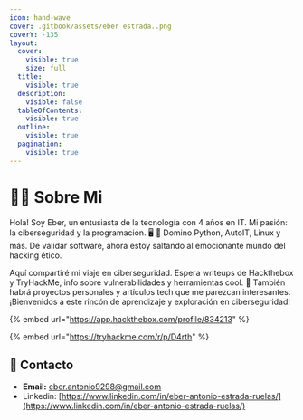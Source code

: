 ```yaml
---
icon: hand-wave
cover: .gitbook/assets/eber estrada..png
coverY: -135
layout:
  cover:
    visible: true
    size: full
  title:
    visible: true
  description:
    visible: false
  tableOfContents:
    visible: true
  outline:
    visible: true
  pagination:
    visible: true
---
```


# 👨‍💻 Sobre Mi

Hola! Soy Eber, un entusiasta de la tecnología con 4 años en IT. Mi pasión: la ciberseguridad y la programación. 🖥️ 🔐 Domino Python, AutoIT, Linux y más. De validar software, ahora estoy saltando al emocionante mundo del hacking ético.

Aquí compartiré mi viaje en ciberseguridad. Espera writeups de Hackthebox y TryHackMe, info sobre vulnerabilidades y herramientas cool. 🚀 También habrá proyectos personales y artículos tech que me parezcan interesantes. ¡Bienvenidos a este rincón de aprendizaje y exploración en ciberseguridad!



{% embed url="https://app.hackthebox.com/profile/834213" %}

{% embed url="https://tryhackme.com/r/p/D4rth" %}

## :e-mail: Contacto

* **Email:** eber.antonio9298@gmail.com
* Linkedin: [https://www.linkedin.com/in/eber-antonio-estrada-ruelas/](https://www.linkedin.com/in/eber-antonio-estrada-ruelas/)
